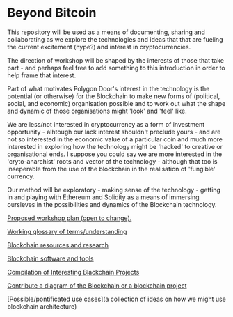 # Beyond Bitcoin

This repository will be used as a means of documenting, sharing and collaborating as we explore the technologies and ideas that that are fueling the current excitement (hype?) and interest in cryptocurrencies. 

The direction of workshop will be shaped by the interests of those that take part - and perhaps feel free to add something to this introduction in order to help frame that interest. 

Part of what motivates Polygon Door's interest in the technology is the potential (or otherwise) for the Blockchain to make new forms of (political, social, and economic) organisation possible and to work out what the shape and dynamic of those organisations might 'look' and 'feel' like. 

We are less/not interested in cryptocurrency as a form of investment opportunity - alhtough our lack interest shouldn't preclude yours - and are not so interested in the economic value of a particular coin and much more interested in exploring how the technology might be 'hacked' to creative or organisational ends. I suppose you could say we are more interested in the 'cryto-anarchist' roots and vector of the technology - although that too is inseperable from the use of the blockchain in the realisation of 'fungible' currency.

Our method will be exploratory - making sense of the technology - getting in and playing with Ethereum and Solidity as a means of immersing oursleves in the possibilities and dynamics of the Blockchain technology.

[Proposed workshop plan (open to change).](workshopoutline.md)

[Working glossary of terms/understanding ](/glossary.md)

[Blockchain resources and research](/resources.md)

[Blockchain software and tools](/softwaretools.md)

[Compilation of Interesting Blackchain Projects](/blockchainprojects.md)

[Contribute a diagram of the Blockchain or a blockchain project](/diagramblockchain.md)

[Possible/pontificated use cases](a collection of ideas on how we might use blockchain architecture)
